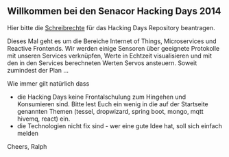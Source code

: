 ## Willkommen bei den Senacor Hacking Days 2014

Hier bitte die [Schreibrechte](mailto:ralph.winzinger@senacor.com?subject=Access%20To%20Hacking%20Days%202014&body=Hi,%20bitte%20%3cgit-username%3e%20%28%3cklartext-name%3e%29%20freischalten.) für das Hacking Days Repository beantragen.   
   
Dieses Mal geht es um die Bereiche Internet of Things, Microservices und Reactive Frontends. Wir werden einige Sensoren über geeignete Protokolle mit unseren Services verknüpfen, Werte in Echtzeit visualisieren und mit den in den Services berechneten Werten Servos ansteuern. Soweit zumindest der Plan ...

Wie immer gilt natürlich dass

* die Hacking Days keine Frontalschulung zum Hingehen und Konsumieren sind. Bitte lest Euch ein wenig in die auf der Startseite genannten Themen (tessel, dropwizard, spring boot, mongo, mqtt hivemq, react) ein. 
* die Technologien nicht fix sind - wer eine gute Idee hat, soll sich einfach melden

Cheers,
Ralph
